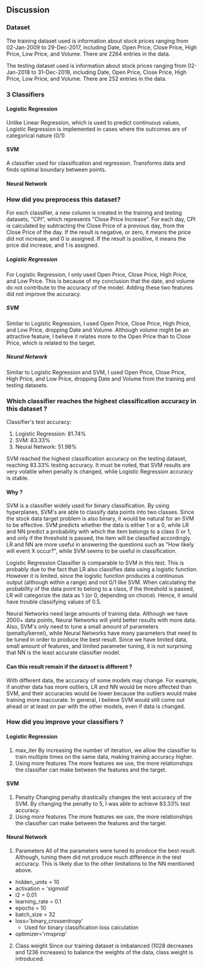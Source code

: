 ## Discussion

### Dataset

The training dataset used is information about stock prices ranging from 02-Jan-2009 to 29-Dec-2017, including Date, Open Price, Close Price, High Price, Low Price, and Volume. There are 2264 entries in the data.

The testing dataset used is information about stock prices ranging from 02-Jan-2018 to 31-Dec-2018,  including Date, Open Price, Close Price, High Price, Low Price, and Volume. There are 252 entries in the data.

### 3 Classifiers

#### Logistic Regression

Unlike Linear Regression, which is used to predict continuous values, Logistic Regression is implemented in cases where the outcomes are of categorical nature (0/1)

#### SVM

A classifier used for classification and regression. Transforms data and finds optimal boundary between points.


#### Neural Network




### How did you preprocess this dataset?

For each classifier, a new column is created in the training and testing datasets, "CPI", which represents "Close Price Increase". For each day, CPI is calculated by subtracting the Close Price of a previous day, from the Close Price of the day. If the result is negative, or zero, it means the price did not increase, and 0 is assigned. If the result is positive, it means the price did increase, and 1 is assigned.

##### Logistic Regression

For Logistic Regression, I only used Open Price, Close Price, High Price, and Low Price. This is because of my conclusion that the date, and volume do not contribute to the accuracy of the model. Adding these two features did not improve the accuracy.

##### SVM

Similar to Logistic Regression, I used Open Price, Close Price, High Price, and Low Price, dropping Date and Volume. Although volume might be an attractive feature, I believe it relates more to the Open Price than to Close Price, which is related to the target.

##### Neural Network

Similar to Logistic Regression and SVM, I used Open Price, Close Price, High Price, and Low Price, dropping Date and Volume from the training and testing datasets.

### Which classifier reaches the highest classification accuracy in this dataset ?

Classifier's test accuracy:
1. Logistic Regression: 81.74%
2. SVM: 83.33%
3. Neural Network: 51.98%

SVM reached the highest classification accuracy on the testing dataset, reaching 83.33% testing accuracy. It must be noted, that SVM results are very volatile when penalty is changed, while Logistic Regression accuracy is stable.

#### Why ?
SVM is a classifier widely used for binary classification. By using hyperplanes, SVM's are able to classify data points into two classes. Since the stock data target problem is also binary, it would be natural for an SVM to be effective. SVM predicts whether the data is either 1 or a 0, while LR and NN predict a probability with which the item belongs to a class 0 or 1, and only if the threshold is passed, the item will be classified accordingly. LR and NN are more useful in answering the questions such as "How likely will event X occur?", while SVM seems to be useful in classification.

Logistic Regression Classifier is comparable to SVM in this test. This is probably due to the fact that LR also classifies data using a logistic function. However it is limited, since the logistic function produces a continuous output (although within a range) and not 0/1 like SVM. When calculating the probability of the data point to belong to a class, if the threshold is passed, LR will categorize the data as 1 (or 0, depending on choice). Hence, it would have trouble classifying values of 0.5.

Neural Networks need large amounts of training data. Although we have 2000+ data points, Neural Networks will yield better results with more data. Also, SVM's only need to tune a small amount of parameters (penalty/kernel), while Neural Networks have many parameters that need to be tuned in order to produce the best result. Since we have limited data, small amount of features, and limited parameter tuning, it is not surprising that NN is the least accurate classifier model.

#### Can this result remain if the dataset is different ?
With different data, the accuracy of some models may change. For example, if another data has more outliers, LR and NN would be more affected than SVM, and their accuracies would be lower because the outliers would make training more inaccurate.
In general, I believe SVM would still come out ahead or at least on par with the other models, even if data is changed.

### How did you improve your classifiers ?

#### Logistic Regression
1. max_iter
    By increasing the number of iteration, we allow the classifier to train multiple times on the same data, making training accuracy higher.
2. Using more features
    The more features we use, the more relationships the classifier can make between the features and the target.

#### SVM
1. Penalty
    Changing penalty drastically changes the test accuracy of the SVM. By changing the penalty to 5, I was able to achieve 83.33% test accuracy.
2. Using more features
    The more features we use, the more relationships the classifier can make between the features and the target.
    
#### Neural Network
1. Parameters
    All of the parameters were tuned to produce the best result. Although, tuning them did not produce much difference in the test accuracy. This is likely due to the other limitations to the NN mentioned above.
* hidden_units = 10
* activation = 'sigmoid'
* l2 = 0.01
* learning_rate = 0.1
* epochs = 10
* batch_size = 32
* loss='binary_crossentropy' 
    * Used for binary classification loss calculation
* optimizer='rmsprop'
2. Class weight
    Since our training dataset is imbalanced (1028 decreases and 1236 increases) to balance the weights of the data, class weight is introduced.
    